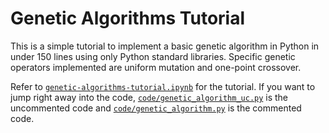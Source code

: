 # Genetic Algorithms Tutorial

This is a simple tutorial to implement a basic genetic algorithm in Python in under 150 lines using only Python standard libraries. Specific genetic operators implemented are uniform mutation and one-point crossover.

Refer to <a href="https://github.com/stratzilla/tutorials/blob/master/genetic-algorithms/genetic-algorithms-tutorial.ipynb">`genetic-algorithms-tutorial.ipynb`</a> for the tutorial. If you want to jump right away into the code, <a href="https://github.com/stratzilla/tutorials/blob/master/genetic-algorithms/code/genetic_algorithm_uc.py">`code/genetic_algorithm_uc.py`</a> is the uncommented code and <a href="https://github.com/stratzilla/tutorials/blob/master/genetic-algorithms/code/genetic_algorithm.py">`code/genetic_algorithm.py`</a> is the commented code.
